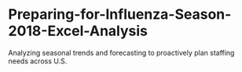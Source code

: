 # Preparing-for-Influenza-Season-2018-Excel-Analysis
Analyzing seasonal trends and forecasting to proactively plan staffing needs across U.S.
